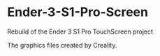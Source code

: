 # Ender-3-S1-Pro-Screen
Rebuild of the Ender 3 S1 Pro TouchScreen project

The graphics files created by Creality. 
